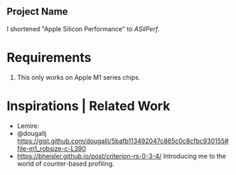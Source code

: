 
## Project Name
I shortened "Apple Silicon Performance" to *ASilPerf*.

# Requirements
1. This only works on Apple M1 series chips.


# Inspirations | Related Work
* Lemire: 
* @dougallj
https://gist.github.com/dougallj/5bafb113492047c865c0c8cfbc930155#file-m1_robsize-c-L390
* https://bheisler.github.io/post/criterion-rs-0-3-4/ Introducing me to the world of counter-based profiling.